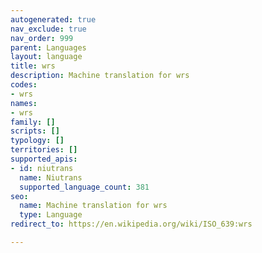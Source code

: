 ```yaml
---
autogenerated: true
nav_exclude: true
nav_order: 999
parent: Languages
layout: language
title: wrs
description: Machine translation for wrs
codes:
- wrs
names:
- wrs
family: []
scripts: []
typology: []
territories: []
supported_apis:
- id: niutrans
  name: Niutrans
  supported_language_count: 381
seo:
  name: Machine translation for wrs
  type: Language
redirect_to: https://en.wikipedia.org/wiki/ISO_639:wrs

---
```


